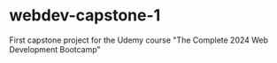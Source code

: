 # webdev-capstone-1
First capstone project for the Udemy course "The Complete 2024 Web Development Bootcamp"

